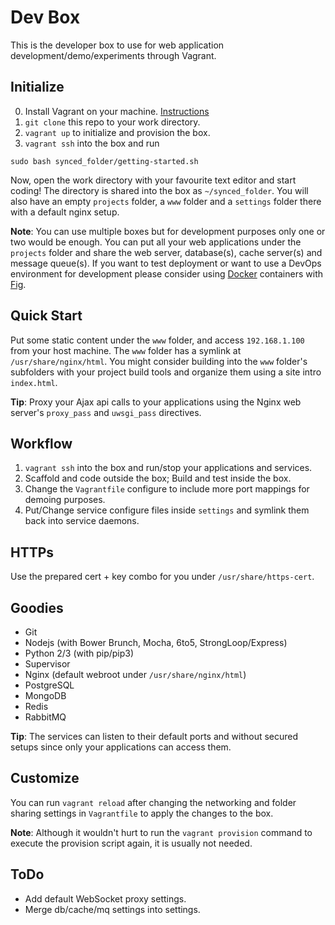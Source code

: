 Dev Box
=======
This is the developer box to use for web application development/demo/experiments through Vagrant.

Initialize
----------

0. Install Vagrant on your machine. [Instructions](https://docs.vagrantup.com/)
1. `git clone` this repo to your work directory.
2. `vagrant up` to initialize and provision the box.
3. `vagrant ssh` into the box and run
```
sudo bash synced_folder/getting-started.sh
```
Now, open the work directory with your favourite text editor and start coding! The directory is shared into the box as `~/synced_folder`. You will also have an empty `projects` folder, a `www` folder and a `settings` folder there with a default nginx setup. 

**Note**: You can use multiple boxes but for development purposes only one or two would be enough.
You can put all your web applications under the `projects` folder and share the web server, 
database(s), cache server(s) and message queue(s). If you want to test deployment or want to use 
a DevOps environment for development please consider using [Docker](https://www.docker.com/) containers 
with [Fig](http://www.fig.sh/).


Quick Start
-----------
Put some static content under the `www` folder, and access `192.168.1.100` from your host machine.
The `www` folder has a symlink at `/usr/share/nginx/html`. You might consider building into the `www` folder's subfolders with your project build tools and organize them using a site intro `index.html`.

**Tip**: Proxy your Ajax api calls to your applications using the Nginx web server's `proxy_pass` and `uwsgi_pass` directives.


Workflow
--------

1. `vagrant ssh` into the box and run/stop your applications and services.
2. Scaffold and code outside the box; Build and test inside the box.
3. Change the `Vagrantfile` configure to include more port mappings for demoing purposes.
4. Put/Change service configure files inside `settings` and symlink them back into service daemons.

HTTPs
-----
Use the prepared cert + key combo for you under `/usr/share/https-cert`.

Goodies
-------

* Git
* Nodejs (with Bower Brunch, Mocha, 6to5, StrongLoop/Express)
* Python 2/3 (with pip/pip3)
* Supervisor
* Nginx (default webroot under `/usr/share/nginx/html`) 
* PostgreSQL
* MongoDB
* Redis
* RabbitMQ

**Tip**: The services can listen to their default ports and without secured setups since only your 
applications can access them.  

Customize
---------
You can run `vagrant reload` after changing the networking and folder sharing settings in `Vagrantfile` to 
apply the changes to the box.

**Note**: Although it wouldn't hurt to run the `vagrant provision` command to execute the provision script 
again, it is usually not needed.

ToDo
----

* Add default WebSocket proxy settings.
* Merge db/cache/mq settings into settings.
